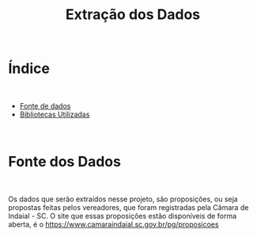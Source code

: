 <h1 align="center"> Extração dos Dados </h1>

<br/>

# Índice

<br/>

- [Fonte de dados](#fonte-dos-dados)
- [Bibliotecas Utilizadas](#bibliotecas-utilizadas)

<br/>

# Fonte dos Dados

<br/>

Os dados que serão extraídos nesse projeto, são proposições, ou seja propostas feitas pelos vereadores, que foram registradas pela Câmara de Indaial - SC. 
O site que essas proposições estão disponíveis de forma aberta, é o https://www.camaraindaial.sc.gov.br/pg/proposicoes